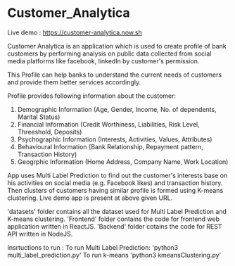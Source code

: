 # Customer_Analytica

Live demo : https://customer-analytica.now.sh

  Customer Analytica is an application which is used to create profile of bank customers by performing analysis on public data collected from social media platforms like facebook, linkedIn by customer's permission.
  
  This Profile can help banks to understand the current needs of customers and provide them better services accordingly.
  
  Profile provides following information about the customer:
1. Demographic Information (Age, Gender, Income, No. of dependents, Marital Status)
2. Financial Information (Credit Worthiness, Liabilities, Risk Level, Threeshold, Deposits)
3. Psychographic Information (Interests, Activities, Values, Attributes)
4. Behavioural Information (Bank Relationship, Repayment pattern, Transaction History)
5. Geogrphic Information (Home Address, Company Name, Work Location)

  App uses Multi Label Prediction to find out the customer's interests base on his activities on social media (e.g. Facebook likes) 
and transaction history.
  Then clusters of customers having similar profile is formed using K-means clustering. Live demo app is present at above given URL.
  
  'datasets' folder contains all the dataset used for Multi Label Prediction and K-means clustering.
 'Frontend' folder contains the code for frontend web application written in ReactJS.
 'Backend' folder cotains the code for REST API written in NodeJS.
 
 Insrtuctions to run :
    To run Multi Label Prediction:
      'python3 multi_label_prediction.py'
    To run k-means
      'python3 kmeansClustering.py'
